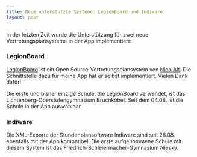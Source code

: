 ```yaml
---
title: Neue unterstützte Systeme: LegionBoard und Indiware
layout: post
---
```


In der letzten Zeit wurde die Unterstützung für zwei neue Vertretungsplansysteme in der App implementiert:

### LegionBoard
[LegionBoard](https://legionboard.github.io/) ist ein Open Source-Vertretungsplansystem von [Nico Alt](https://altnico.github.io/). Die Schnittstelle dazu für meine App hat er selbst implementiert. Vielen Dank dafür!

Die erste und bisher einzige Schule, die LegionBoard verwendet, ist das Lichtenberg-Oberstufengymnasium Bruchköbel. Seit dem 04.08. ist die Schule in der App auswählbar.

### Indiware

Die XML-Exporte der Stundenplansoftware Indiware sind seit 26.08. ebenfalls mit der App kompatibel. Die erste aufgenommene Schule mit diesem System ist das Friedrich-Schleiermacher-Gymnasium Niesky.